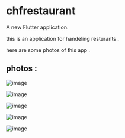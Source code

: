 # chfrestaurant

A new Flutter application.

this is an application for handeling resturants . 

here are some photos of this app .

## photos :

![image](https://user-images.githubusercontent.com/80320242/131163189-9f7139bf-0530-4143-80fc-b016487514f5.png)

![image](https://user-images.githubusercontent.com/80320242/131163237-fd242920-e587-434b-8665-96fde39a38d1.png)

![image](https://user-images.githubusercontent.com/80320242/131163290-65af8825-e626-4e84-8e24-1f0ef26ee6f0.png)

![image](https://user-images.githubusercontent.com/80320242/131163334-5d4fec92-37d0-434b-8ff4-7b89bed44ac4.png)

![image](https://user-images.githubusercontent.com/80320242/131163376-c5109795-b37b-483d-a9bf-d38537a12557.png)
